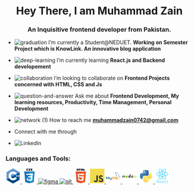 <h1 align="center">Hey There, I am Muhammad Zain</h1>
<h3 align="center">An Inquisitive frontend developer from Pakistan.</h3>

- ![graduation](https://user-images.githubusercontent.com/104026725/236287356-745ac9f2-8651-4672-9d44-283cf9f52fd3.png)
 I’m currently a Student@NEDUET. **Working on Semester Project which is KnowLink. An innovative blog application**

- ![deep-learning](https://user-images.githubusercontent.com/104026725/236287541-6db856a1-7984-4598-b73d-8d473bdf6d51.png)
 I’m currently learning **React.js and Backend developement**

- ![collaboration](https://user-images.githubusercontent.com/104026725/236287701-eb7091d5-79a0-4425-a729-1e74849e04e4.png)
 I’m looking to collaborate on **Frontend Projects concerned with HTML, CSS and Js**

- ![question-and-answer](https://user-images.githubusercontent.com/104026725/236287813-5b9585e9-66be-4ef6-b64c-934fcf2ee201.png)
 Ask me about **Frontend Development, My learning resources, Productivity, Time Management, Personal Development**

-  ![network (1)](https://user-images.githubusercontent.com/104026725/236288092-f5bf1aa8-f837-4d8d-8fd2-4e39ae4d4553.png)
How to reach me **muhammadzain0742@gmail.com**


- Connect with me through
- ![LinkedIn]([https://img.shields.io/badge/linkedin-%230077B5.svg?style=for-the-badge&logo=linkedin&logoColor=white](https://www.linkedin.com/in/muhammad--zain/))


</p>

<h3 align="left">Languages and Tools:</h3>
<p align="left"> <a href="https://www.w3schools.com/cpp/" target="_blank" rel="noreferrer"> <img src="https://raw.githubusercontent.com/devicons/devicon/master/icons/cplusplus/cplusplus-original.svg" alt="cplusplus" width="40" height="40"/> </a> <a href="https://www.w3schools.com/css/" target="_blank" rel="noreferrer"> <img src="https://raw.githubusercontent.com/devicons/devicon/master/icons/css3/css3-original-wordmark.svg" alt="css3" width="40" height="40"/> </a> <a href="https://www.figma.com/" target="_blank" rel="noreferrer"> <img src="https://www.vectorlogo.zone/logos/figma/figma-icon.svg" alt="figma" width="40" height="40"/> </a> <a href="https://git-scm.com/" target="_blank" rel="noreferrer"> <img src="https://www.vectorlogo.zone/logos/git-scm/git-scm-icon.svg" alt="git" width="40" height="40"/> </a> <a href="https://www.w3.org/html/" target="_blank" rel="noreferrer"> <img src="https://raw.githubusercontent.com/devicons/devicon/master/icons/html5/html5-original-wordmark.svg" alt="html5" width="40" height="40"/> </a> <a href="https://developer.mozilla.org/en-US/docs/Web/JavaScript" target="_blank" rel="noreferrer"> <img src="https://raw.githubusercontent.com/devicons/devicon/master/icons/javascript/javascript-original.svg" alt="javascript" width="40" height="40"/> </a> <a href="https://www.mysql.com/" target="_blank" rel="noreferrer"> <img src="https://raw.githubusercontent.com/devicons/devicon/master/icons/mysql/mysql-original-wordmark.svg" alt="mysql" width="40" height="40"/> </a> <a href="https://nodejs.org" target="_blank" rel="noreferrer"> <img src="https://raw.githubusercontent.com/devicons/devicon/master/icons/nodejs/nodejs-original-wordmark.svg" alt="nodejs" width="40" height="40"/> </a> <a href="https://www.python.org" target="_blank" rel="noreferrer"> <img src="https://raw.githubusercontent.com/devicons/devicon/master/icons/python/python-original.svg" alt="python" width="40" height="40"/> </a> <a href="https://reactjs.org/" target="_blank" rel="noreferrer"> <img src="https://raw.githubusercontent.com/devicons/devicon/master/icons/react/react-original-wordmark.svg" alt="react" width="40" height="40"/> </a> </p>
